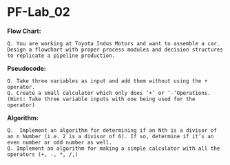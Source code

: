 # PF-Lab_02
**Flow Chart:**

```Q. You are working at Toyota Indus Motors and want to assemble a car. Design a flowchart with proper process modules and decision structures to replicate a pipeline production.```

**Pseudocode:**
```
Q. Take three variables as input and add them without using the + operator.
Q. Create a small calculator which only does ‘+’ or ‘-‘Operations. (Hint: Take three variable inputs with one being used for the operator)
```

**Algorithm:**
```
Q.  Implement an algorithm for determining if an Nth is a divisor of an n Number (i.e. 2 is a divisor of 6). If so, determine if it’s an even number or odd number as well.
Q. Implement an algorithm for making a simple calculator with all the operators (+, -, *, /,)
```
